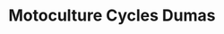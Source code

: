 ---
title: "Motoculture Cycles Dumas"
url: /saint-vivien-de-medoc/motoculture-cycles-dumas/
shop: vélo
---